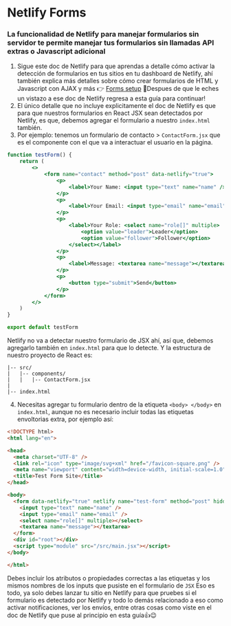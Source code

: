 # Netlify Forms
### La funcionalidad de Netlify para manejar formularios sin servidor te permite manejar tus formularios sin llamadas API extras o Javascript adicional
1. Sigue este doc de Netlify para que aprendas a detalle cómo activar la detección de formularios en tus sitios en tu dashboard de Netlify, ahí también explica más detalles sobre cómo crear formularios de HTML y Javascript con AJAX y más 👉 [Forms setup](https://docs.netlify.com/forms/setup/?_gl=1%2a1bsh0js%2a_gcl_au%2aOTc5MDY2NzU4LjE3MjkxMTM4Njg)
🤚Despues de que le eches un vistazo a ese doc de Netlify regresa a esta guía para continuar!
2. El único detalle que no incluye explicitamente el doc de Netlify es que para que nuestros formularios en React JSX sean detectados por Netlify, es que, debemos agregar el formulario a nuestro `index.html` también.
3. Por ejemplo: tenemos un formulario de contacto > `ContactForm.jsx` que es el componente con el que va a interactuar el usuario en la página.

```jsx title="TestForm.jsx" hl_lines="4-23"
function testForm() {
    return (
        <>
            <form name="contact" method="post" data-netlify="true">
                <p>
                    <label>Your Name: <input type="text" name="name" /></label>
                </p>
                <p>
                    <label>Your Email: <input type="email" name="email" /></label>
                </p>
                <p>
                    <label>Your Role: <select name="role[]" multiple>
                        <option value="leader">Leader</option>
                        <option value="follower">Follower</option>
                    </select></label>
                </p>
                <p>
                    <label>Message: <textarea name="message"></textarea></label>
                </p>
                <p>
                    <button type="submit">Send</button>
                </p>
            </form>
        </>
    )
}

export default testForm
```
Netlify no va a detectar nuestro formulario de JSX ahí, así que, debemos agregarlo también en `index.html` para que lo detecte. Y la estructura de nuestro proyecto de React es:
```
|-- src/ 
|   |-- components/
|   |   |-- ContactForm.jsx
|
|-- index.html
```
4. Necesitas agregar tu formulario dentro de la etiqueta `<body> </body>` en `index.html`, aunque no es necesario incluir todas las etiquetas envoltorias extra, por ejemplo así:

```html title="index.html" hl_lines="12-17"
<!DOCTYPE html>
<html lang="en">

<head>
  <meta charset="UTF-8" />
  <link rel="icon" type="image/svg+xml" href="/favicon-square.png" />
  <meta name="viewport" content="width=device-width, initial-scale=1.0" />
  <title>Test Form Site</title>
</head>

<body>
  <form data-netlify="true" netlify name="test-form" method="post" hidden>
    <input type="text" name="name" />
    <input type="email" name="email" />
    <select name="role[]" multiple></select>
    <textarea name="message"></textarea>
  </form>
  <div id="root"></div>
  <script type="module" src="/src/main.jsx"></script>
</body>

</html>
```
Debes incluir los atributos o propiedades correctas a las etiquetas y los mismos nombres de los inputs que pusiste en el formulario de `JSX`
Eso es todo, ya solo debes lanzar tu sitio en Netlify para que pruebes si el formulario es detectado por Netlify y todo lo demás relacionado a eso como activar notificaciones, ver los envíos, entre otras cosas como viste en el doc de Netlify que puse al principio en esta guía👍😉